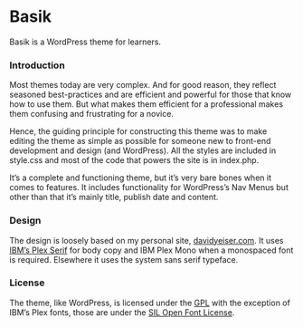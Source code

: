 # Basik

Basik is a WordPress theme for learners.

### Introduction

Most themes today are very complex. And for good reason, they reflect seasoned best-practices and are efficient and powerful for those that know how to use them. But what makes them efficient for a professional makes them confusing and frustrating for a novice.

Hence, the guiding principle for constructing this theme was to make editing the theme as simple as possible for someone new to front-end development and design (and WordPress). All the styles are included in style.css and most of the code that powers the site is in index.php.

It’s a complete and functioning theme, but it’s very bare bones when it comes to features. It includes functionality for WordPress’s Nav Menus but other than that it’s mainly title, publish date and content.

### Design

The design is loosely based on my personal site, [davidyeiser.com](https://davidyeiser.com/). It uses [IBM’s Plex Serif](https://github.com/ibm/type) for body copy and IBM Plex Mono when a monospaced font is required. Elsewhere it uses the system sans serif typeface.

### License

The theme, like WordPress, is licensed under the [GPL](http://www.gnu.org/licenses/gpl-2.0.html) with the exception of IBM’s Plex fonts, those are under the [SIL Open Font License](http://scripts.sil.org/cms/scripts/page.php?site_id=nrsi&id=OFL).
